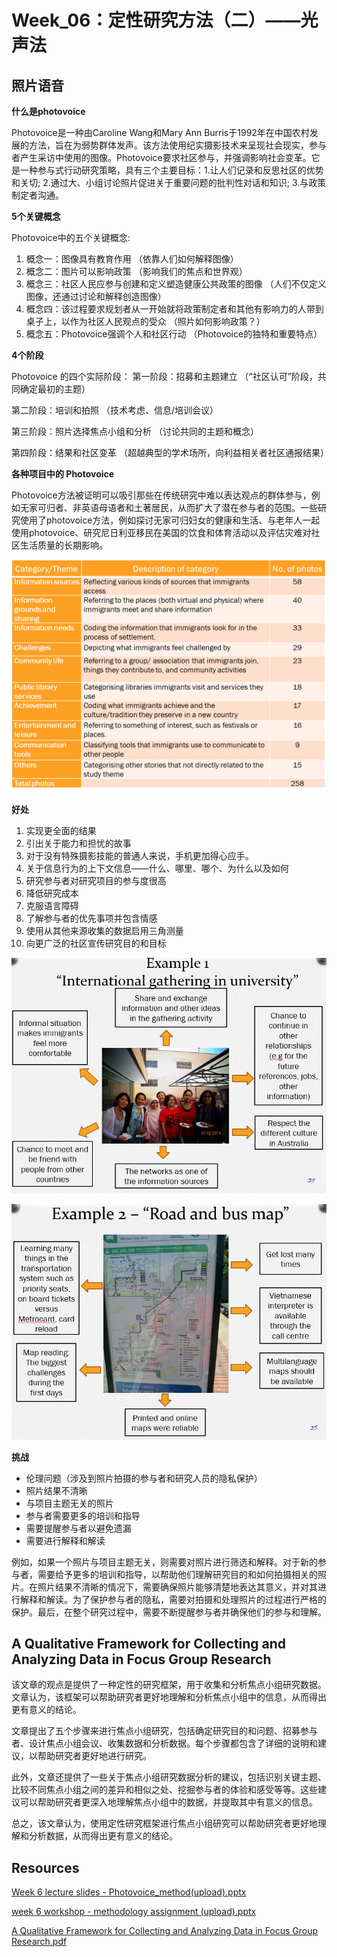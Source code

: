 # Week_06：定性研究方法（二）——光声法

## 照片语音

**什么是photovoice**

Photovoice是一种由Caroline Wang和Mary Ann Burris于1992年在中国农村发展的方法，旨在为弱势群体发声。该方法使用纪实摄影技术来呈现社会现实，参与者产生采访中使用的图像。Photovoice要求社区参与，并强调影响社会变革。它是一种参与式行动研究策略，具有三个主要目标：1.让人们记录和反思社区的优势和关切; 2.通过大、小组讨论照片促进关于重要问题的批判性对话和知识; 3.与政策制定者沟通。

**5个关键概念**

Photovoice中的五个关键概念:

1. 概念一：图像具有教育作用
（依靠人们如何解释图像）
2. 概念二：图片可以影响政策
（影响我们的焦点和世界观）
3. 概念三：社区人民应参与创建和定义塑造健康公共政策的图像
（人们不仅定义图像，还通过讨论和解释创造图像）
4. 概念四：该过程要求规划者从一开始就将政策制定者和其他有影响力的人带到桌子上，以作为社区人民观点的受众
（照片如何影响政策？）
5. 概念五：Photovoice强调个人和社区行动
（Photovoice的独特和重要特点）

**4个阶段**

Photovoice 的四个实际阶段：
第一阶段：招募和主题建立
（“社区认可”阶段，共同确定最初的主题）

第二阶段：培训和拍照
（技术考虑、信息/培训会议）

第三阶段：照片选择焦点小组和分析
（讨论共同的主题和概念）

第四阶段：结果和社区变革
（超越典型的学术场所，向利益相关者社区通报结果）

**各种项目中的 Photovoice**

Photovoice方法被证明可以吸引那些在传统研究中难以表达观点的群体参与，例如无家可归者、非英语母语者和土著居民，从而扩大了潜在参与者的范围。一些研究使用了photovoice方法，例如探讨无家可归妇女的健康和生活、与老年人一起使用photovoice、研究尼日利亚移民在美国的饮食和体育活动以及评估灾难对社区生活质量的长期影响。

![Untitled](Week_06%EF%BC%9A%E5%AE%9A%E6%80%A7%E7%A0%94%E7%A9%B6%E6%96%B9%E6%B3%95%EF%BC%88%E4%BA%8C%EF%BC%89%E2%80%94%E2%80%94%E5%85%89%E5%A3%B0%E6%B3%95%20091345295e5f4f4cb74873ecf8f00e0e/Untitled.png)

**好处**

1. 实现更全面的结果
2. 引出关于能力和担忧的故事
3. 对于没有特殊摄影技能的普通人来说，手机更加得心应手。
4. 关于信息行为的上下文信息——什么、哪里、哪个、为什么以及如何
5. 研究参与者对研究项目的参与度很高
6. 降低研究成本
7. 克服语言障碍
8. 了解参与者的优先事项并包含情感
9. 使用从其他来源收集的数据启用三角测量
10. 向更广泛的社区宣传研究目的和目标

![Untitled](Week_06%EF%BC%9A%E5%AE%9A%E6%80%A7%E7%A0%94%E7%A9%B6%E6%96%B9%E6%B3%95%EF%BC%88%E4%BA%8C%EF%BC%89%E2%80%94%E2%80%94%E5%85%89%E5%A3%B0%E6%B3%95%20091345295e5f4f4cb74873ecf8f00e0e/Untitled%201.png)

![Untitled](Week_06%EF%BC%9A%E5%AE%9A%E6%80%A7%E7%A0%94%E7%A9%B6%E6%96%B9%E6%B3%95%EF%BC%88%E4%BA%8C%EF%BC%89%E2%80%94%E2%80%94%E5%85%89%E5%A3%B0%E6%B3%95%20091345295e5f4f4cb74873ecf8f00e0e/Untitled%202.png)

**挑战**

- 伦理问题（涉及到照片拍摄的参与者和研究人员的隐私保护）
- 照片结果不清晰
- 与项目主题无关的照片
- 参与者需要更多的培训和指导
- 需要提醒参与者以避免遗漏
- 需要进行解释和解读

例如，如果一个照片与项目主题无关，则需要对照片进行筛选和解释。对于新的参与者，需要给予更多的培训和指导，以帮助他们理解研究目的和如何拍摄相关的照片。在照片结果不清晰的情况下，需要确保照片能够清楚地表达其意义，并对其进行解释和解读。为了保护参与者的隐私，需要对拍摄和处理照片的过程进行严格的保护。最后，在整个研究过程中，需要不断提醒参与者并确保他们的参与和理解。

## A Qualitative Framework for Collecting and Analyzing Data in Focus Group Research

该文章的观点是提供了一种定性的研究框架，用于收集和分析焦点小组研究数据。文章认为，该框架可以帮助研究者更好地理解和分析焦点小组中的信息，从而得出更有意义的结论。

文章提出了五个步骤来进行焦点小组研究，包括确定研究目的和问题、招募参与者、设计焦点小组会议、收集数据和分析数据。每个步骤都包含了详细的说明和建议，以帮助研究者更好地进行研究。

此外，文章还提供了一些关于焦点小组研究数据分析的建议，包括识别关键主题、比较不同焦点小组之间的差异和相似之处、挖掘参与者的体验和感受等等。这些建议可以帮助研究者更深入地理解焦点小组中的数据，并提取其中有意义的信息。

总之，该文章认为，使用定性研究框架进行焦点小组研究可以帮助研究者更好地理解和分析数据，从而得出更有意义的结论。

## Resources

[Week 6 lecture slides - Photovoice_method(upload).pptx](Week_06%EF%BC%9A%E5%AE%9A%E6%80%A7%E7%A0%94%E7%A9%B6%E6%96%B9%E6%B3%95%EF%BC%88%E4%BA%8C%EF%BC%89%E2%80%94%E2%80%94%E5%85%89%E5%A3%B0%E6%B3%95%20091345295e5f4f4cb74873ecf8f00e0e/Week_6_lecture_slides_-_Photovoice_method(upload).pptx)

[week 6 workshop - methodology assignment (upload).pptx](Week_06%EF%BC%9A%E5%AE%9A%E6%80%A7%E7%A0%94%E7%A9%B6%E6%96%B9%E6%B3%95%EF%BC%88%E4%BA%8C%EF%BC%89%E2%80%94%E2%80%94%E5%85%89%E5%A3%B0%E6%B3%95%20091345295e5f4f4cb74873ecf8f00e0e/week_6_workshop_-_methodology_assignment_(upload).pptx)

[A Qualitative Framework for Collecting and Analyzing Data in Focus Group Research.pdf](Week_06%EF%BC%9A%E5%AE%9A%E6%80%A7%E7%A0%94%E7%A9%B6%E6%96%B9%E6%B3%95%EF%BC%88%E4%BA%8C%EF%BC%89%E2%80%94%E2%80%94%E5%85%89%E5%A3%B0%E6%B3%95%20091345295e5f4f4cb74873ecf8f00e0e/A_Qualitative_Framework_for_Collecting_and_Analyzing_Data_in_Focus_Group_Research.pdf)